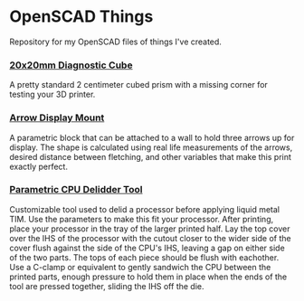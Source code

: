 # OpenSCAD Things
Repository for my OpenSCAD files of things I've created.

### [20x20mm Diagnostic Cube](20mm%20Diagnostic%20Cube.scad)

A pretty standard 2 centimeter cubed prism with a missing corner for testing your 3D printer.

### [Arrow Display Mount](Arrow%20Display%20Mount.scad)

A parametric block that can be attached to a wall to hold three arrows up for display. The shape is calculated using real life measurements of the arrows, desired distance between fletching, and other variables that make this print exactly perfect.

### [Parametric CPU Delidder Tool](CPU%20Delidding%20Tool.scad)

Customizable tool used to delid a processor before applying liquid metal TIM. Use the parameters to make this fit your processor. After printing, place your processor in the tray of the larger printed half. Lay the top cover over the IHS of the processor with the cutout closer to the wider side of the cover flush against the side of the CPU's IHS, leaving a gap on either side of the two parts. The tops of each piece should be flush with eachother. Use a C-clamp or equivalent to gently sandwich the CPU between the printed parts, enough pressure to hold them in place when the ends of the tool are pressed together, sliding the IHS off the die.
